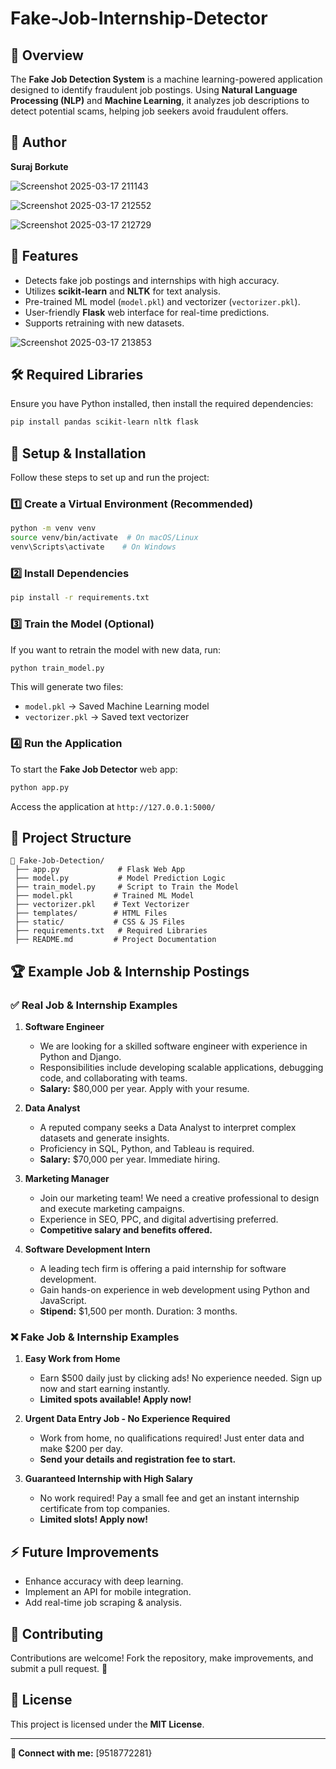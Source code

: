 # Fake-Job-Internship-Detector

## 📌 Overview
The **Fake Job Detection System** is a machine learning-powered application designed to identify fraudulent job postings. Using **Natural Language Processing (NLP)** and **Machine Learning**, it analyzes job descriptions to detect potential scams, helping job seekers avoid fraudulent offers.

## 👤 Author
**Suraj Borkute**

![Screenshot 2025-03-17 211143](https://github.com/user-attachments/assets/afea9f5a-f97d-4370-992e-aad821d22ae0)

![Screenshot 2025-03-17 212552](https://github.com/user-attachments/assets/6f1ee18a-a38a-48d3-aa8a-c1b248f19350)

![Screenshot 2025-03-17 212729](https://github.com/user-attachments/assets/42848b7f-cda8-4411-a92b-7cc143530404)

## 🚀 Features
- Detects fake job postings and internships with high accuracy.
- Utilizes **scikit-learn** and **NLTK** for text analysis.
- Pre-trained ML model (`model.pkl`) and vectorizer (`vectorizer.pkl`).
- User-friendly **Flask** web interface for real-time predictions.
- Supports retraining with new datasets.

![Screenshot 2025-03-17 213853](https://github.com/user-attachments/assets/5891ff8d-08c3-4882-8939-94053be47a03)


## 🛠️ Required Libraries
Ensure you have Python installed, then install the required dependencies:
```sh
pip install pandas scikit-learn nltk flask
```

## 📌 Setup & Installation
Follow these steps to set up and run the project:

### 1️⃣ Create a Virtual Environment (Recommended)
```sh
python -m venv venv
source venv/bin/activate  # On macOS/Linux
venv\Scripts\activate    # On Windows
```

### 2️⃣ Install Dependencies
```sh
pip install -r requirements.txt
```

### 3️⃣ Train the Model (Optional)
If you want to retrain the model with new data, run:
```sh
python train_model.py
```
This will generate two files:
- `model.pkl` → Saved Machine Learning model
- `vectorizer.pkl` → Saved text vectorizer

### 4️⃣ Run the Application
To start the **Fake Job Detector** web app:
```sh
python app.py
```
Access the application at `http://127.0.0.1:5000/`

## 📂 Project Structure
```
📁 Fake-Job-Detection/
 ├── app.py             # Flask Web App
 ├── model.py           # Model Prediction Logic
 ├── train_model.py     # Script to Train the Model
 ├── model.pkl         # Trained ML Model
 ├── vectorizer.pkl    # Text Vectorizer
 ├── templates/        # HTML Files
 ├── static/           # CSS & JS Files
 ├── requirements.txt   # Required Libraries
 ├── README.md         # Project Documentation
```

## 🏆 Example Job & Internship Postings
### ✅ Real Job & Internship Examples
1. **Software Engineer**
   - We are looking for a skilled software engineer with experience in Python and Django.
   - Responsibilities include developing scalable applications, debugging code, and collaborating with teams.
   - **Salary:** $80,000 per year. Apply with your resume.

2. **Data Analyst**
   - A reputed company seeks a Data Analyst to interpret complex datasets and generate insights.
   - Proficiency in SQL, Python, and Tableau is required.
   - **Salary:** $70,000 per year. Immediate hiring.

3. **Marketing Manager**
   - Join our marketing team! We need a creative professional to design and execute marketing campaigns.
   - Experience in SEO, PPC, and digital advertising preferred.
   - **Competitive salary and benefits offered.**

4. **Software Development Intern**
   - A leading tech firm is offering a paid internship for software development.
   - Gain hands-on experience in web development using Python and JavaScript.
   - **Stipend:** $1,500 per month. Duration: 3 months.

### ❌ Fake Job & Internship Examples
1. **Easy Work from Home**
   - Earn $500 daily just by clicking ads! No experience needed. Sign up now and start earning instantly.
   - **Limited spots available! Apply now!**

2. **Urgent Data Entry Job - No Experience Required**
   - Work from home, no qualifications required! Just enter data and make $200 per day.
   - **Send your details and registration fee to start.**

3. **Guaranteed Internship with High Salary**
   - No work required! Pay a small fee and get an instant internship certificate from top companies.
   - **Limited slots! Apply now!**

## ⚡ Future Improvements
- Enhance accuracy with deep learning.
- Implement an API for mobile integration.
- Add real-time job scraping & analysis.

## 🤝 Contributing
Contributions are welcome! Fork the repository, make improvements, and submit a pull request. 🚀

## 📜 License
This project is licensed under the **MIT License**.

---
**🔗 Connect with me:** 
[9518772281}

